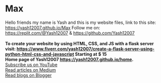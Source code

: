 # Max
Hello friends my name is Yash and this is my website files, link to this site: https://yash12007.github.io/Max 
Follow me on: https://replit.com/@Yash12007 & https://github.com/Yash12007
<br></br>
<b>To create your website by using HTML, CSS, and JS with a flask server visit: <a href="https://www.fiverr.com/yash12007/create-a-flask-server-using-python-html-css-and-javascript">https://www.fiverr.com/yash12007/create-a-flask-server-using-python-html-css-and-javascript</a> Starting at $ 15</b>
<br>
<b>Home page of Yash12007 <a href="https://yash12007.github.io/home">https://yash12007.github.io/home</a>.</b>
<br>
<a href="https://www.youtube.com/@Yash12007">Subscribe us on YouTube</a>
<br>
<a href="https://www.medium.com/@Yash12007">Read articles on Medium</a>
<br>
<a href="https://yash12007.github.com">Read blogs on Blogger</a>
